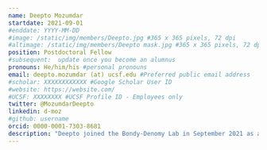 ```yaml
---
name: Deepto Mozumdar
startdate: 2021-09-01
#enddate: YYYY-MM-DD
#image: /static/img/members/Deepto.jpg #365 x 365 pixels, 72 dpi
#altimage: /static/img/members/Deepto mask.jpg #365 x 365 pixels, 72 dpi
position: Postdoctoral Fellow
#subsequent:  update once you become an alumnus
pronouns: He/him/his #personal pronouns
email: deepto.mozumdar (at) ucsf.edu #Preferred public email address
#scholar: XXXXXXXXXXXX #Google Scholar User ID
#website: https://website.com/
#UCSF: XXXXXXXX #UCSF Profile ID - Employees only
twitter: @MozumdarDeepto
linkedin: d-moz
#github: username
orcid: 0000-0001-7303-8681
description: "Deepto joined the Bondy-Denomy Lab in September 2021 as a post-doctoral scholar. Prior to his post-doctoral adventures, Deepto was a Ruth L Kirschstein (NRSA) Graduate student in [Prof. Alanna Schepartz's lab](https://schepartzlab.com/) at Yale/ UC Berkeley. Driven by his fascination with phages, bacteria, and their ever-inspiring time-immemorial battle for survival (read: treasure-trove of biotechnological application waiting to happen!), Deepto hopped across the pond for his post-doc research. At UCSF, Deepto is working with the Bondy-Denomy and David Agard labs to study the molecular underpinnings of THE MOST potent anti-immune mechanism used by jumbo-phages to thwart bacterial defenses. In his spare time, Deepto loves to write, photograph birds, host barbecues, dabble in trivia, play basketball, solve puzzles/ the NYT daily crossword and bake.""
---
```

